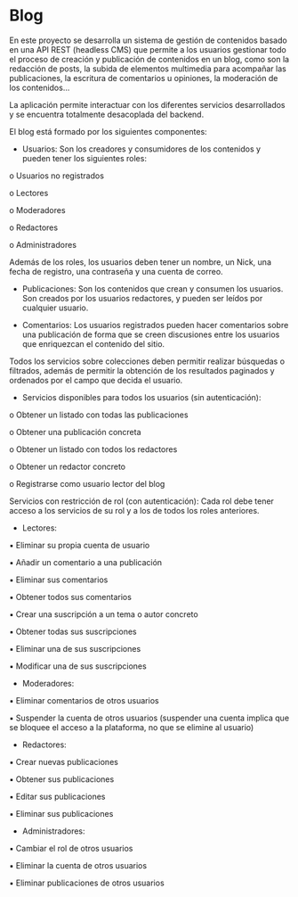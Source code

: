# Blog

En este proyecto se desarrolla un sistema de gestión de contenidos basado en una API REST (headless CMS) que permite a los usuarios gestionar todo el proceso de creación y publicación de contenidos en un blog, como son la redacción de posts, la subida de elementos multimedia para acompañar las publicaciones, la escritura de comentarios u opiniones, la moderación de los contenidos...

La aplicación permite interactuar con los diferentes servicios desarrollados y se encuentra totalmente desacoplada del backend. 

El blog está formado por los siguientes componentes:

* Usuarios: Son los creadores y consumidores de los contenidos y pueden tener los siguientes roles:

o Usuarios no registrados

o Lectores

o Moderadores

o Redactores

o Administradores

Además de los roles, los usuarios deben tener un nombre, un Nick, una fecha de registro, una contraseña y una cuenta de correo.

* Publicaciones: Son los contenidos que crean y consumen los usuarios. Son creados por los usuarios redactores, y pueden ser leídos por cualquier usuario.

* Comentarios: Los usuarios registrados pueden hacer comentarios sobre una publicación de forma que se creen discusiones entre los usuarios que enriquezcan el contenido del sitio.

Todos los servicios sobre colecciones deben permitir realizar búsquedas o filtrados, además de permitir la obtención de los resultados paginados y ordenados por el campo que decida el usuario.

* Servicios disponibles para todos los usuarios (sin autenticación):

o Obtener un listado con todas las publicaciones

o Obtener una publicación concreta

o Obtener un listado con todos los redactores

o Obtener un redactor concreto

o Registrarse como usuario lector del blog

Servicios con restricción de rol (con autenticación): Cada rol debe tener acceso a los servicios de su rol y a los de todos los roles anteriores.

* Lectores:

▪ Eliminar su propia cuenta de usuario

▪ Añadir un comentario a una publicación

▪ Eliminar sus comentarios

▪ Obtener todos sus comentarios

▪ Crear una suscripción a un tema o autor concreto

▪ Obtener todas sus suscripciones

▪ Eliminar una de sus suscripciones

▪ Modificar una de sus suscripciones

* Moderadores:

▪ Eliminar comentarios de otros usuarios

▪ Suspender la cuenta de otros usuarios (suspender una cuenta implica que se bloquee el acceso a la plataforma, no que se elimine al usuario)

* Redactores:

▪ Crear nuevas publicaciones

▪ Obtener sus publicaciones

▪ Editar sus publicaciones

▪ Eliminar sus publicaciones

* Administradores:

▪ Cambiar el rol de otros usuarios

▪ Eliminar la cuenta de otros usuarios

▪ Eliminar publicaciones de otros usuarios
